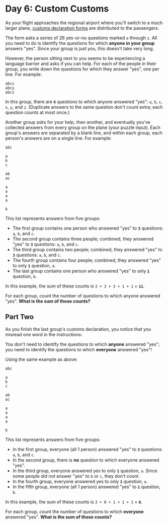 # Day 6: Custom Customs

As your flight approaches the regional airport where you'll switch to a much larger plane, [customs declaration forms](https://en.wikipedia.org/wiki/Customs_declaration) are distributed to the passengers.

The form asks a series of 26 yes-or-no questions marked `a` through `z`. All you need to do is identify the questions for which **anyone in your group** answers "yes". Since your group is just you, this doesn't take very long.

However, the person sitting next to you seems to be experiencing a language barrier and asks if you can help. For each of the people in their group, you write down the questions for which they answer "yes", one per line.  For example:

```
abcx
abcy
abcz
```

In this group, there are **`6`** questions to which anyone answered "yes": `a`, `b`, `c`, `x`, `y`, and `z`. (Duplicate answers to the same question don't count extra; each question counts at most once.)

Another group asks for your help, then another, and eventually you've collected answers from every group on the plane (your puzzle input). Each group's answers are separated by a blank line, and within each group, each person's answers are on a single line. For example:

```
abc

a
b
c

ab
ac

a
a
a
a

b
```

This list represents answers from five groups:

- The first group contains one person who answered "yes" to **`3`** questions: `a`, `b`, and `c`.
- The second group contains three people; combined, they answered "yes" to **`3`** questions: `a`, `b`, and `c`.
- The third group contains two people; combined, they answered "yes" to **`3`** questions: `a`, `b`, and `c`.
- The fourth group contains four people; combined, they answered "yes" to only **`1`** question, `a`.
- The last group contains one person who answered "yes" to only **`1`** question, `b`.

In this example, the sum of these counts is `3 + 3 + 3 + 1 + 1` = **`11`**.

For each group, count the number of questions to which anyone answered "yes". **What is the sum of those counts?**

## Part Two

As you finish the last group's customs declaration, you notice that you misread one word in the instructions:

You don't need to identify the questions to which **anyone** answered "yes"; you need to identify the questions to which **everyone** answered "yes"!

Using the same  example as above:

```
abc

a
b
c

ab
ac

a
a
a
a

b
```

This list represents answers from five groups:

- In the first group, everyone (all 1 person) answered "yes" to **`3`** questions: `a`, `b`, and `c`.
- In the second group, there is **no** question to which everyone answered "yes".
- In the third group, everyone answered yes to only **`1`** question, `a`. Since some people did not answer "yes" to `b` or `c`, they don't count.
- In the fourth group, everyone answered yes to only **`1`** question, `a`.
- In the fifth group, everyone (all 1 person) answered "yes" to **`1`** question, `b`.

In this example, the sum of these counts is `3 + 0 + 1 + 1 + 1` = **`6`**.

For each group, count the number of questions to which **everyone** answered "yes". **What is the sum of those counts?**
